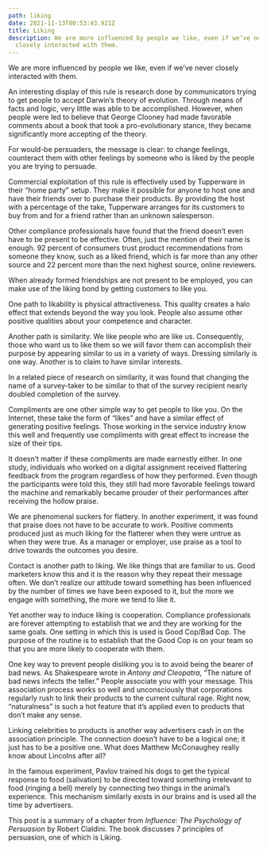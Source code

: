 ```yaml
---
path: liking
date: 2021-11-13T00:53:43.921Z
title: Liking
description: We are more influenced by people we like, even if we’ve never
  closely interacted with them.
---
```

We are more influenced by people we like, even if we’ve never closely interacted with them.

An interesting display of this rule is research done by communicators trying to get people to accept Darwin’s theory of evolution. Through means of facts and logic, very little was able to be accomplished. However, when people were led to believe that George Clooney had made favorable comments about a book that took a pro-evolutionary stance, they became significantly more accepting of the theory.

For would-be persuaders, the message is clear: to change feelings, counteract them with other feelings by someone who is liked by the people you are trying to persuade.

Commercial exploitation of this rule is effectively used by Tupperware in their “home party” setup. They make it possible for anyone to host one and have their friends over to purchase their products. By providing the host with a percentage of the take, Tupperware arranges for its customers to buy from and for a friend rather than an unknown salesperson.

Other compliance professionals have found that the friend doesn’t even have to be present to be effective. Often, just the mention of their name is enough. 92 percent of consumers trust product recommendations from someone they know, such as a liked friend, which is far more than any other source and 22 percent more than the next highest source, online reviewers.

When already formed friendships are not present to be employed, you can make use of the liking bond by getting customers to like you.

One path to likability is physical attractiveness. This quality creates a halo effect that extends beyond the way you look. People also assume other positive qualities about your competence and character.

Another path is similarity. We like people who are like us. Consequently, those who want us to like them so we will favor them can accomplish their purpose by appearing similar to us in a variety of ways. Dressing similarly is one way. Another is to claim to have similar interests.

In a related piece of research on similarity, it was found that changing the name of a survey-taker to be similar to that of the survey recipient nearly doubled completion of the survey.

Compliments are one other simple way to get people to like you. On the Internet, these take the form of “likes” and have a similar effect of generating positive feelings. Those working in the service industry know this well and frequently use compliments with great effect to increase the size of their tips.

It doesn’t matter if these compliments are made earnestly either. In one study, individuals who worked on a digital assignment received flattering feedback from the program regardless of how they performed. Even though the participants were told this, they still had more favorable feelings toward the machine and remarkably became prouder of their performances after receiving the hollow praise. 

We are phenomenal suckers for flattery. In another experiment, it was found that praise does not have to be accurate to work. Positive comments produced just as much liking for the flatterer when they were untrue as when they were true. As a manager or employer, use praise as a tool to drive towards the outcomes you desire.

Contact is another path to liking. We like things that are familiar to us. Good marketers know this and it is the reason why they repeat their message often. We don’t realize our attitude toward something has been influenced by the number of times we have been exposed to it, but the more we engage with something, the more we tend to like it. 

Yet another way to induce liking is cooperation. Compliance professionals are forever attempting to establish that we and they are working for the same goals. One setting in which this is used is Good Cop/Bad Cop. The purpose of the routine is to establish that the Good Cop is on your team so that you are more likely to cooperate with them.

One key way to prevent people disliking you is to avoid being the bearer of bad news. As Shakespeare wrote in *Antony and Cleopatra*, “The nature of bad news infects the teller.” People associate you with your message. This association process works so well and unconsciously that corporations regularly rush to link their products to the current cultural rage. Right now, “naturalness” is such a hot feature that it’s applied even to products that don’t make any sense. 

Linking celebrities to products is another way advertisers cash in on the association principle. The connection doesn’t have to be a logical one; it just has to be a positive one. What does Matthew McConaughey really know about Lincolns after all?

In the famous experiment, Pavlov trained his dogs to get the typical response to food (salivation) to be directed toward something irrelevant to food (ringing a bell) merely by connecting two things in the animal’s experience. This mechanism similarly exists in our brains and is used all the time by advertisers.

This post is a summary of a chapter from *Influence: The Psychology of Persuasion* by Robert Cialdini. The book discusses 7 principles of persuasion, one of which is Liking.
